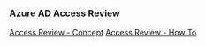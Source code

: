 ### Azure AD Access Review
[Access Review - Concept](https://docs.microsoft.com/en-us/azure/active-directory/governance/access-reviews-overview)
[Access Review - How To](https://docs.microsoft.com/en-us/azure/active-directory/governance/create-access-review)
